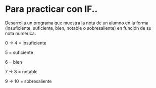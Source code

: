 # Para practicar con IF..

Desarrolla un programa que muestra la nota de un alumno en la forma (insuficiente, suficiente, bien, notable o sobresaliente) en función de su nota numérica.

0 -> 4 = insuficiente

5 = suficiente

6 = bien

7 -> 8 = notable

9 -> 10 = sobresaliente
